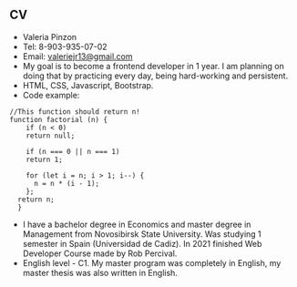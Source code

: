 ## CV
* Valeria Pinzon
* Tel: 8-903-935-07-02
* Email: valeriejr13@gmail.com
* My goal is to become a frontend developer in 1 year. I am planning on doing that by practicing every day, being hard-working and persistent.
* HTML, CSS, Javascript, Bootstrap.
* Code example:
```
//This function should return n!
function factorial (n) {
    if (n < 0)
    return null;

    if (n === 0 || n === 1)
    return 1;

    for (let i = n; i > 1; i--) {
      n = n * (i - 1);
    };
  return n;
  }
```
* I have a bachelor degree in Economics and master degree in Management from Novosibirsk State University. Was studying 1 semester in Spain (Universidad de Cadiz). In 2021 finished Web Developer Course made by Rob Percival.
* English level - C1. My master program was completely in English, my master thesis was also written in English.
